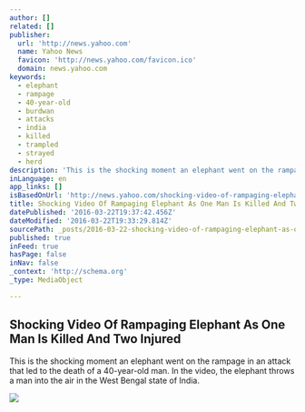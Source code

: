```yaml
---
author: []
related: []
publisher:
  url: 'http://news.yahoo.com'
  name: Yahoo News
  favicon: 'http://news.yahoo.com/favicon.ico'
  domain: news.yahoo.com
keywords:
  - elephant
  - rampage
  - 40-year-old
  - burdwan
  - attacks
  - india
  - killed
  - trampled
  - strayed
  - herd
description: 'This is the shocking moment an elephant went on the rampage in an attack that led to the death of a 40-year-old man. In the video, the elephant throws a man into the air in the West Bengal state of India.'
inLanguage: en
app_links: []
isBasedOnUrl: 'http://news.yahoo.com/shocking-video-of-rampaging-elephant-as-one-man-is-151056661.html'
title: Shocking Video Of Rampaging Elephant As One Man Is Killed And Two Injured
datePublished: '2016-03-22T19:37:42.456Z'
dateModified: '2016-03-22T19:33:29.814Z'
sourcePath: _posts/2016-03-22-shocking-video-of-rampaging-elephant-as-one-man-is-killed-an.md
published: true
inFeed: true
hasPage: false
inNav: false
_context: 'http://schema.org'
_type: MediaObject

---
```

<article style=""><h1>Shocking Video Of Rampaging Elephant As One Man Is Killed And Two Injured</h1><p>This is the shocking moment an elephant went on the rampage in an attack that led to the death of a 40-year-old man. In the video, the elephant throws a man into the air in the West Bengal state of India.</p><img src="http://l1.yimg.com/bt/api/res/1.2/J2mfBHDogd3jIS0OvsUfiQ--/YXBwaWQ9eW5ld3NfbGVnbztxPTc1O3c9NjAw/http://media.zenfs.com/en/homerun/feed_manager_auto_publish_494/3313cc2411101f4c77b961c37aaea686.cf.png" /></article>